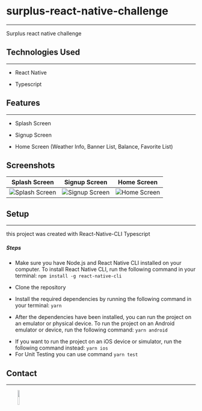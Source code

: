 <h1>surplus-react-native-challenge</h1>
<hr><p>Surplus react native challenge</p><h2>Technologies Used</h2>
<hr><ul>
<li>React Native</li>
</ul><ul>
<li>Typescript</li>
</ul><h2>Features</h2>
<hr><ul>
<li>Splash Screen</li>
</ul><ul>
<li>Signup Screen</li>
</ul><ul>
<li>Home Screen (Weather Info, Banner List, Balance, Favorite List)</li>
</ul>

<h2>Screenshots</h2>

Splash Screen | Signup Screen | Home Screen
:-------------------------:|:-------------------------:|:-------------------------:
![Splash Screen](https://user-images.githubusercontent.com/79769140/237428423-7cf42a7f-da0d-46a6-b265-be632e105308.png?raw=true)  |  ![Signup Screen](https://user-images.githubusercontent.com/79769140/237428433-487c570e-ca6d-47fe-97e1-8bd477013b01.png?raw=true) | ![Home Screen](https://user-images.githubusercontent.com/79769140/237428437-270178df-5c87-4f1f-b48a-34bbf58606cc.png?raw=true)

</p><h2>Setup</h2>
<hr><p>this project was created with React-Native-CLI Typescript</p><h5>Steps</h5><ul>
<li>Make sure you have Node.js and React Native CLI installed on your computer. To install React Native CLI, run the following command in your terminal: <code>npm install -g react-native-cli</code></li>
</ul><ul>
<li>Clone the repository</li>
</ul><ul>
<li>Install the required dependencies by running the following command in your terminal: <code>yarn</code></li>
</ul><ul>
<li>After the dependencies have been installed, you can run the project on an emulator or physical device. To run the project on an Android emulator or device, run the following command: <code>yarn android</code></li>
</ul><ul>
<li>If you want to run the project on an iOS device or simulator, run the following command instead: <code>yarn ios</code></li>
<li>For Unit Testing you can use command <code>yarn test</code></li>
</ul><h2>Contact</h2>
<hr><p><span style="margin-right: 30px;"></span><a href="https://www.linkedin.com/in/sandi-muhamad-rizalul/"><img target="_blank" src="https://cdn.jsdelivr.net/gh/devicons/devicon/icons/linkedin/linkedin-original.svg" style="width: 10%;"></a></p>